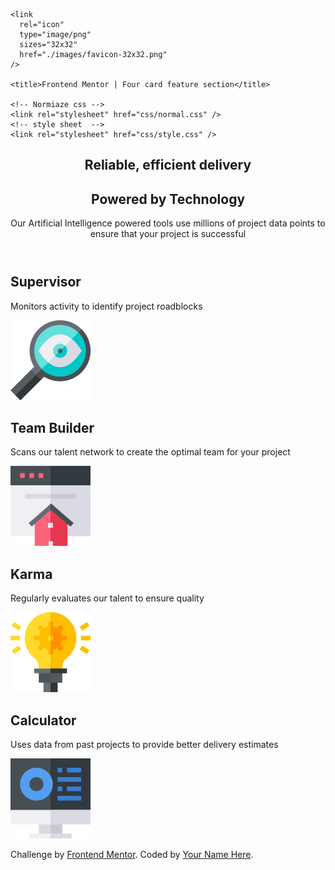 <!DOCTYPE html>
<html lang="en">
  <head>
    <meta charset="UTF-8" />
    <meta name="viewport" content="width=device-width, initial-scale=1.0" />
    <!-- displays site properly based on user's device -->

    <link
      rel="icon"
      type="image/png"
      sizes="32x32"
      href="./images/favicon-32x32.png"
    />

    <title>Frontend Mentor | Four card feature section</title>

    <!-- Normiaze css -->
    <link rel="stylesheet" href="css/normal.css" />
    <!-- style sheet  -->
    <link rel="stylesheet" href="css/style.css" />
  </head>
  <body>
    <main>
      <header>
        <h2 class="li">Reliable, efficient delivery</h2>
        <h2 class="bold">Powered by Technology</h2>
        <p>
          Our Artificial Intelligence powered tools use millions of project data
          points to ensure that your project is successful
        </p>
      </header>
      <section class="cards">
        <div class="card card-1">
          <h2>Supervisor</h2>
          <p>Monitors activity to identify project roadblocks</p>
          <img src="images/icon-supervisor.svg" alt="" />
        </div>
        <div class="card card-2">
          <h2>Team Builder</h2>
          <p>
            Scans our talent network to create the optimal team for your project
          </p>
          <img src="images/icon-team-builder.svg" alt="" />
        </div>
        <div class="card card-3">
          <h2>Karma</h2>
          <p>Regularly evaluates our talent to ensure quality</p>
          <img src="images/icon-karma.svg" alt="" />
        </div>
        <div class="card card-4">
          <h2>Calculator</h2>
          <p>
            Uses data from past projects to provide better delivery estimates
          </p>
          <img src="images/icon-calculator.svg" alt="" />
        </div>
      </section>
    </main>
    <footer>
      <p class="attribution">
        Challenge by
        <a href="https://www.frontendmentor.io?ref=challenge" target="_blank"
          >Frontend Mentor</a
        >. Coded by <a href="#">Your Name Here</a>.
      </p>
    </footer>
  </body>
</html>
